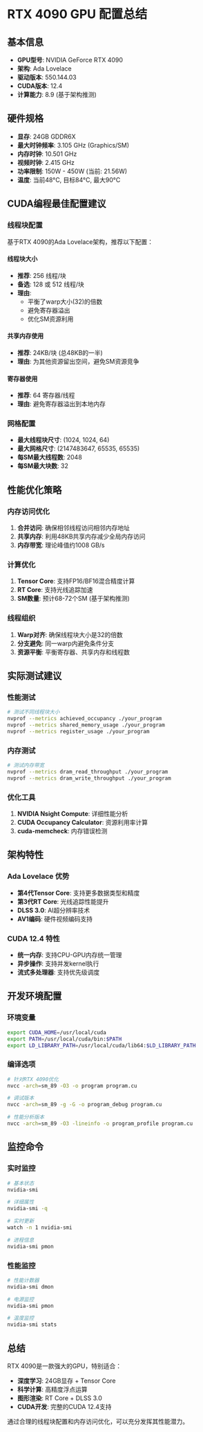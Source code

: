 # RTX 4090 GPU 配置总结

## 基本信息
- **GPU型号**: NVIDIA GeForce RTX 4090
- **架构**: Ada Lovelace
- **驱动版本**: 550.144.03
- **CUDA版本**: 12.4
- **计算能力**: 8.9 (基于架构推测)

## 硬件规格
- **显存**: 24GB GDDR6X
- **最大时钟频率**: 3.105 GHz (Graphics/SM)
- **内存时钟**: 10.501 GHz
- **视频时钟**: 2.415 GHz
- **功率限制**: 150W - 450W (当前: 21.56W)
- **温度**: 当前48°C, 目标84°C, 最大90°C

## CUDA编程最佳配置建议

### 线程块配置
基于RTX 4090的Ada Lovelace架构，推荐以下配置：

#### 线程块大小
- **推荐**: 256 线程/块
- **备选**: 128 或 512 线程/块
- **理由**: 
  - 平衡了warp大小(32)的倍数
  - 避免寄存器溢出
  - 优化SM资源利用

#### 共享内存使用
- **推荐**: 24KB/块 (总48KB的一半)
- **理由**: 为其他资源留出空间，避免SM资源竞争

#### 寄存器使用
- **推荐**: 64 寄存器/线程
- **理由**: 避免寄存器溢出到本地内存

### 网格配置
- **最大线程块尺寸**: (1024, 1024, 64)
- **最大网格尺寸**: (2147483647, 65535, 65535)
- **每SM最大线程数**: 2048
- **每SM最大块数**: 32

## 性能优化策略

### 内存访问优化
1. **合并访问**: 确保相邻线程访问相邻内存地址
2. **共享内存**: 利用48KB共享内存减少全局内存访问
3. **内存带宽**: 理论峰值约1008 GB/s

### 计算优化
1. **Tensor Core**: 支持FP16/BF16混合精度计算
2. **RT Core**: 支持光线追踪加速
3. **SM数量**: 预计68-72个SM (基于架构推测)

### 线程组织
1. **Warp对齐**: 确保线程块大小是32的倍数
2. **分支避免**: 同一warp内避免条件分支
3. **资源平衡**: 平衡寄存器、共享内存和线程数

## 实际测试建议

### 性能测试
```bash
# 测试不同线程块大小
nvprof --metrics achieved_occupancy ./your_program
nvprof --metrics shared_memory_usage ./your_program
nvprof --metrics register_usage ./your_program
```

### 内存测试
```bash
# 测试内存带宽
nvprof --metrics dram_read_throughput ./your_program
nvprof --metrics dram_write_throughput ./your_program
```

### 优化工具
1. **NVIDIA Nsight Compute**: 详细性能分析
2. **CUDA Occupancy Calculator**: 资源利用率计算
3. **cuda-memcheck**: 内存错误检测

## 架构特性

### Ada Lovelace 优势
- **第4代Tensor Core**: 支持更多数据类型和精度
- **第3代RT Core**: 光线追踪性能提升
- **DLSS 3.0**: AI超分辨率技术
- **AV1编码**: 硬件视频编码支持

### CUDA 12.4 特性
- **统一内存**: 支持CPU-GPU内存统一管理
- **异步操作**: 支持并发kernel执行
- **流式多处理器**: 支持优先级调度

## 开发环境配置

### 环境变量
```bash
export CUDA_HOME=/usr/local/cuda
export PATH=/usr/local/cuda/bin:$PATH
export LD_LIBRARY_PATH=/usr/local/cuda/lib64:$LD_LIBRARY_PATH
```

### 编译选项
```bash
# 针对RTX 4090优化
nvcc -arch=sm_89 -O3 -o program program.cu

# 调试版本
nvcc -arch=sm_89 -g -G -o program_debug program.cu

# 性能分析版本
nvcc -arch=sm_89 -O3 -lineinfo -o program_profile program.cu
```

## 监控命令

### 实时监控
```bash
# 基本状态
nvidia-smi

# 详细属性
nvidia-smi -q

# 实时更新
watch -n 1 nvidia-smi

# 进程信息
nvidia-smi pmon
```

### 性能监控
```bash
# 性能计数器
nvidia-smi dmon

# 电源监控
nvidia-smi pmon

# 温度监控
nvidia-smi stats
```

## 总结
RTX 4090是一款强大的GPU，特别适合：
- **深度学习**: 24GB显存 + Tensor Core
- **科学计算**: 高精度浮点运算
- **图形渲染**: RT Core + DLSS 3.0
- **CUDA开发**: 完整的CUDA 12.4支持

通过合理的线程块配置和内存访问优化，可以充分发挥其性能潜力。
